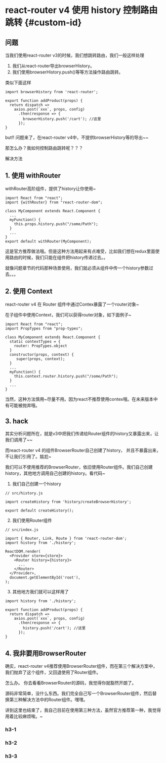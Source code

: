 # react-router v4 使用 history 控制路由跳转 {#custom-id}
## 问题
当我们使用react-router v3的时候，我们想跳转路由，我们一般这样处理
1. 我们从react-router导出browserHistory。
2. 我们使用browserHistory.push()等等方法操作路由跳转。

类似下面这样

```
import browserHistory from 'react-router';

export function addProduct(props) {
  return dispatch =>
    axios.post(`xxx`, props, config)
      .then(response => {
        browserHistory.push('/cart'); //这里
      });
}
```
but!! 问题来了，在react-router v4中，不提供browserHistory等的导出~~

那怎么办？我如何控制路由跳转呢？？？

解决方法
## 1. 使用 withRouter
withRouter高阶组件，提供了history让你使用~
```
import React from "react";
import {withRouter} from "react-router-dom";

class MyComponent extends React.Component {
  ...
  myFunction() {
    this.props.history.push("/some/Path");
  }
  ...
}
export default withRouter(MyComponent);
```
这是官方推荐做法哦。但是这种方法用起来有点难受，比如我们想在redux里面使用路由的时候，我们只能在组件把history传递过去。。

就像问题章节的代码那种场景使用，我们就必须从组件中传一个history参数过去。。。

## 2. 使用 Context
react-router v4 在 Router 组件中通过Contex暴露了一个router对象~

在子组件中使用Context，我们可以获得router对象，如下面例子~
```
import React from "react";
import PropTypes from "prop-types";

class MyComponent extends React.Component {
  static contextTypes = {
    router: PropTypes.object
  }
  constructor(props, context) {
     super(props, context);
  }
  ...
  myFunction() {
    this.context.router.history.push("/some/Path");
  }
  ...
}
```
当然，这种方法慎用~尽量不用。因为react不推荐使用contex哦。在未来版本中有可能被抛弃哦。

## 3. hack
其实分析问题所在，就是v3中把我们传递给Router组件的history又暴露出来，让我们调用了~~

而react-router v4 的组件BrowserRouter自己创建了history，
并且不暴露出来，不让我们引用了。尴尬~

我们可以不使用推荐的BrowserRouter，依旧使用Router组件。我们自己创建history，其他地方调用自己创建的history。看代码~

1. 我们自己创建一个history
```
// src/history.js

import createHistory from 'history/createBrowserHistory';

export default createHistory();
```
2. 我们使用Router组件
```
// src/index.js

import { Router, Link, Route } from 'react-router-dom';
import history from './history';

ReactDOM.render(
  <Provider store={store}>
    <Router history={history}>
      ...
    </Router>
  </Provider>,
  document.getElementById('root'),
);
```
3. 其他地方我们就可以这样用了
```
import history from './history';

export function addProduct(props) {
  return dispatch =>
    axios.post(`xxx`, props, config)
      .then(response => {
        history.push('/cart'); //这里
      });
}
```
## 4. 我非要用BrowserRouter
确实，react-router v4推荐使用BrowserRouter组件，而在第三个解决方案中，我们抛弃了这个组件，又回退使用了Router组件。

怎么办。 你去看看BrowserRouter的源码，我觉得你就豁然开朗了。

源码非常简单，没什么东西。我们完全自己写一个BrowserRouter组件，然后替换第三种解决方法中的Router组件。嘿嘿。

讲到这里也结束了，我自己目前在使用第三种方法，虽然官方推荐第一种，我觉得用着比较麻烦唉。~
### h3-1
### h3-2
### h3-3